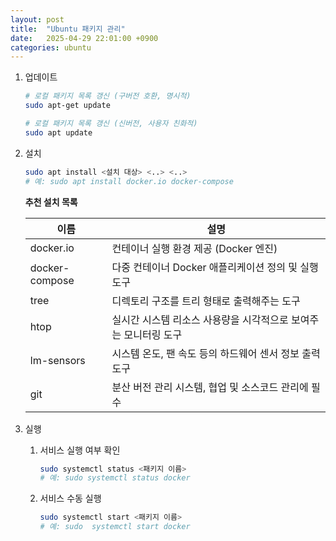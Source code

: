 ```yaml
---
layout: post
title:  "Ubuntu 패키지 관리"
date:   2025-04-29 22:01:00 +0900
categories: ubuntu
---
```

1. 업데이트

	```bash
	# 로컬 패키지 목록 갱신 (구버전 호환, 명시적)
	sudo apt-get update

	# 로컬 패키지 목록 갱신 (신버전, 사용자 친화적)
	sudo apt update
	```

2. 설치

	```bash
	sudo apt install <설치 대상> <..> <..>
	# 예: sudo apt install docker.io docker-compose
	```

	**추천 설치 목록**  

	| 이름           | 설명 |
	|----------------|------|
	| docker.io      | 컨테이너 실행 환경 제공 (Docker 엔진) |
	| docker-compose | 다중 컨테이너 Docker 애플리케이션 정의 및 실행 도구 |
	| tree           | 디렉토리 구조를 트리 형태로 출력해주는 도구 |
	| htop           | 실시간 시스템 리소스 사용량을 시각적으로 보여주는 모니터링 도구 |
	| lm-sensors     | 시스템 온도, 팬 속도 등의 하드웨어 센서 정보 출력 도구 |
	| git            | 분산 버전 관리 시스템, 협업 및 소스코드 관리에 필수 |

3. 실행

	1. 서비스 실행 여부 확인

		```bash
		sudo systemctl status <패키지 이름>
		# 예: sudo systemctl status docker
		```

	2. 서비스 수동 실행

		```bash
		sudo systemctl start <패키지 이름>
		# 예: sudo  systemctl start docker
		```
